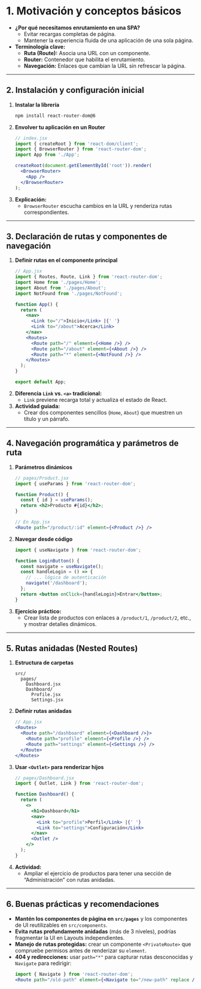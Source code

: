  # 1. Motivación y conceptos básicos

- **¿Por qué necesitamos enrutamiento en una SPA?**  
  - Evitar recargas completas de página.  
  - Mantener la experiencia fluida de una aplicación de una sola página.  
- **Terminología clave:**  
  - **Ruta (Route):** Asocia una URL con un componente.  
  - **Router:** Contenedor que habilita el enrutamiento.  
  - **Navegación:** Enlaces que cambian la URL sin refrescar la página.

---

## 2. Instalación y configuración inicial

1. **Instalar la librería**  
   ```bash
   npm install react-router-dom@6
   ```
2. **Envolver tu aplicación en un Router**  
   ```jsx
   // index.jsx
   import { createRoot } from 'react-dom/client';
   import { BrowserRouter } from 'react-router-dom';
   import App from './App';

   createRoot(document.getElementById('root')).render(
     <BrowserRouter>
       <App />
     </BrowserRouter>
   );
   ```
3. **Explicación:**  
   - `BrowserRouter` escucha cambios en la URL y renderiza rutas correspondientes.

---

## 3. Declaración de rutas y componentes de navegación

1. **Definir rutas en el componente principal**  
   ```jsx
   // App.jsx
   import { Routes, Route, Link } from 'react-router-dom';
   import Home from './pages/Home';
   import About from './pages/About';
   import NotFound from './pages/NotFound';

   function App() {
     return (
       <nav>
         <Link to="/">Inicio</Link> |{' '}
         <Link to="/about">Acerca</Link>
       </nav>
       <Routes>
         <Route path="/" element={<Home />} />
         <Route path="/about" element={<About />} />
         <Route path="*" element={<NotFound />} />
       </Routes>
     );
   }

   export default App;
   ```
2. **Diferencia `Link` vs. `<a>` tradicional:**  
   - `Link` previene recarga total y actualiza el estado de React.
3. **Actividad guiada:**  
   - Crear dos componentes sencillos (`Home`, `About`) que muestren un título y un párrafo.

---

## 4. Navegación programática y parámetros de ruta

1. **Parámetros dinámicos**  
   ```jsx
   // pages/Product.jsx
   import { useParams } from 'react-router-dom';

   function Product() {
     const { id } = useParams();
     return <h2>Producto #{id}</h2>;
   }

   // En App.jsx
   <Route path="/product/:id" element={<Product />} />
   ```
2. **Navegar desde código**  
   ```jsx
   import { useNavigate } from 'react-router-dom';

   function LoginButton() {
     const navigate = useNavigate();
     const handleLogin = () => {
       // ... lógica de autenticación
       navigate('/dashboard');
     };
     return <button onClick={handleLogin}>Entrar</button>;
   }
   ```
3. **Ejercicio práctico:**  
   - Crear lista de productos con enlaces a `/product/1`, `/product/2`, etc., y mostrar detalles dinámicos.

---

## 5. Rutas anidadas (Nested Routes)

1. **Estructura de carpetas**  
   ```
   src/
     pages/
       Dashboard.jsx
       Dashboard/
         Profile.jsx
         Settings.jsx
   ```
2. **Definir rutas anidadas**  
   ```jsx
   // App.jsx
   <Routes>
     <Route path="/dashboard" element={<Dashboard />}>
       <Route path="profile" element={<Profile />} />
       <Route path="settings" element={<Settings />} />
     </Route>
   </Routes>
   ```
3. **Usar `<Outlet>` para renderizar hijos**  
   ```jsx
   // pages/Dashboard.jsx
   import { Outlet, Link } from 'react-router-dom';

   function Dashboard() {
     return (
       <>
         <h1>Dashboard</h1>
         <nav>
           <Link to="profile">Perfil</Link> |{' '}
           <Link to="settings">Configuración</Link>
         </nav>
         <Outlet />
       </>
     );
   }
   ```
4. **Actividad:**  
   - Ampliar el ejercicio de productos para tener una sección de “Administración” con rutas anidadas.

---

## 6. Buenas prácticas y recomendaciones

- **Mantén los componentes de página en `src/pages`** y los componentes de UI reutilizables en `src/components`.  
- **Evita rutas profundamente anidadas** (más de 3 niveles), podrías fragmentar la UI en Layouts independientes.  
- **Manejo de rutas protegidas:** crear un componente `<PrivateRoute>` que compruebe permisos antes de renderizar su `element`.  
- **404 y redirecciones:** usar `path="*"` para capturar rutas desconocidas y `Navigate` para redirigir:
  ```jsx
  import { Navigate } from 'react-router-dom';
  <Route path="/old-path" element={<Navigate to="/new-path" replace />} />
  ```

